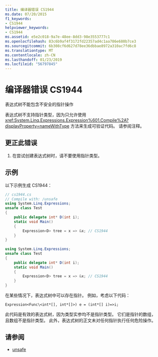 ```yaml
---
title: 编译器错误 CS1944
ms.date: 07/20/2015
f1_keywords:
- CS1944
helpviewer_keywords:
- CS1944
ms.assetid: e5e2c018-9a7e-48ee-8dd3-98e3553777c1
ms.openlocfilehash: 83c6b9af4f3172fd22357ad4c1aa786e680b7ce3
ms.sourcegitcommit: 6b308cf6d627d78ee36dbbae8972a310ac7fd6c8
ms.translationtype: MT
ms.contentlocale: zh-CN
ms.lasthandoff: 01/23/2019
ms.locfileid: "56797845"
---
```

# <a name="compiler-error-cs1944"></a>编译器错误 CS1944
表达式树不能包含不安全的指针操作  
  
 表达式树不支持指针类型，因为只允许使用 <xref:System.Linq.Expressions.Expression%601.Compile%2A?displayProperty=nameWithType> 方法来生成可验证代码。 请参阅注释。  
  
## <a name="to-correct-this-error"></a>更正此错误  
  
1.  在尝试创建表达式树时，请不要使用指针类型。  
  
## <a name="example"></a>示例  
 以下示例生成 CS1944：  
  
```csharp  
// cs1944.cs  
// Compile with: /unsafe  
using System.Linq.Expressions;  
unsafe class Test  
{  
    public delegate int* D(int i);  
    static void Main()  
    {  
        Expression<D> tree = x => &x; // CS1944  
    }  
}  
  
using System.Linq.Expressions;  
unsafe class Test  
{  
    public delegate int* D(int i);  
    static void Main()  
    {  
        Expression<D> tree = x => &x; // CS1944  
    }  
}  
```  
  
 在某些情况下，表达式树中可以存在指针。 例如，考虑以下代码：  
  
 `Expression<Func\<int*[], int*[]>) e = (int*[] i)=>i;`  
  
 此代码是有效的表达式树，因为类型实参均不是指针类型。 它们是指针的数组，且数组不是指针类型。 此外，表达式树的正文未对任何指针执行任何危险操作。  
  
## <a name="see-also"></a>请参阅

- [unsafe](../../csharp/language-reference/keywords/unsafe.md)
